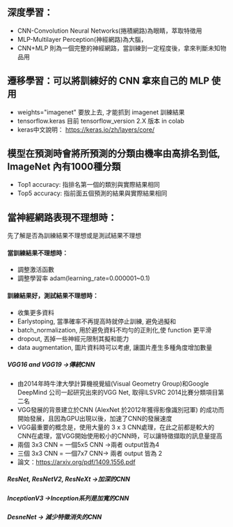 ## 深度學習：
 + CNN-Convolution Neural Networks(捲積網路)為眼睛，萃取特徵用
 + MLP-Multilayer Perception(神經網路)為大腦，
 + CNN+MLP 則為一個完整的神經網路，當訓練到一定程度後，拿來判斷未知物品用
## 遷移學習：可以將訓練好的 CNN 拿來自己的 MLP 使用
 + weights="imagenet" 要放上去, 才能抓到 imagenet 訓練結果
 + tensorflow.keras 目前 tensorflow_version 2.X 版本 in colab
 + keras中文說明： https://keras.io/zh/layers/core/

## 模型在預測時會將所預測的分類由機率由高排名到低, ImageNet 內有1000種分類 
+  Top1 accuracy: 指排名第一個的類別與實際結果相同
+  Top5 accuracy: 指前面五個預測的結果與實際結果相同

## 當神經網路表現不理想時：
先了解是否為訓練結果不理想或是測試結果不理想
#### 當訓練結果不理想時：
+ 調整激活函數
+ 調整學習率 adam(learning_rate=0.000001~0.1)
#### 訓練結果好，測試結果不理想時：
+ 收集更多資料
+ Earlystoping, 當準確率不再提高時就停止訓練, 避免過擬和
+ batch_normalization, 用於避免資料不均勻的正則化,使 function 更平滑
+ dropout, 丟掉一些神經元限制其擬和能力
+ data augmentation, 圖片資料時可以考慮, 讓圖片產生多種角度增加數量


##### VGG16 and VGG19 ->傳統CNN
   + 由2014年時牛津大學計算機視覺組(Visual Geometry Group)和Google DeepMind 公司一起研究出來的VGG Net, 取得ILSVRC 2014比賽分類項目第二名
   + VGG發展的背景建立於CNN (AlexNet 於2012年獲得影像識別冠軍) 的成功而開始發展，且因為GPU出現以後，加速了CNN的發展速度
   + VGG最重要的概念是，使用大量的 3 x 3 CNN處理，在此之前都是較大的CNN在處理，當VGG開始使用較小的CNN時，可以讓特徵擷取的訊息量提高
   +	兩個 3x3 CNN = 一個5x5 CNN ->兩者 output皆為4
   + 三個 3x3 CNN = 一個7x7 CNN-> 兩者 output 皆為 2
   + 論文：https://arxiv.org/pdf/1409.1556.pdf
##### ResNet, ResNetV2, ResNeXt ->加深的CNN
##### InceptionV3 ->Inception系列是加寬的CNN
##### DesneNet -> 減少特徵消失的CNN
